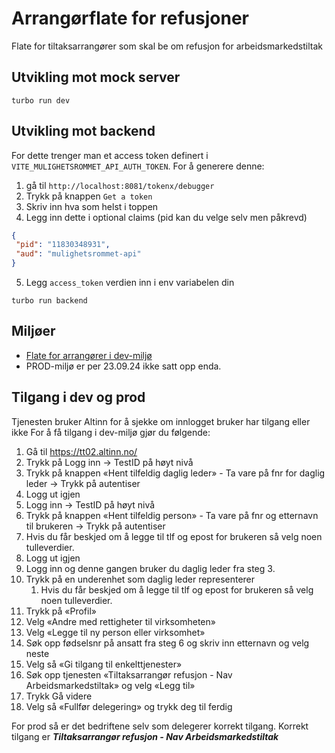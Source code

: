 # Arrangørflate for refusjoner

Flate for tiltaksarrangører som skal be om refusjon for arbeidsmarkedstiltak

## Utvikling mot mock server

```
turbo run dev
```

## Utvikling mot backend

For dette trenger man et access token definert i `VITE_MULIGHETSROMMET_API_AUTH_TOKEN`. For å generere denne:
1. gå til `http://localhost:8081/tokenx/debugger`
2. Trykk på knappen `Get a token`
3. Skriv inn hva som helst i toppen
4. Legg inn dette i optional claims (pid kan du velge selv men påkrevd)
```json
{
 "pid": "11830348931",
 "aud": "mulighetsrommet-api"
}
```
5. Legg `access_token` verdien inn i env variabelen din


```
turbo run backend
```


## Miljøer
- [Flate for arrangører i dev-miljø](https://arrangor-refusjon.intern.dev.nav.no/)
- PROD-miljø er per 23.09.24 ikke satt opp enda.

## Tilgang i dev og prod
Tjenesten bruker Altinn for å sjekke om innlogget bruker har tilgang eller ikke
For å få tilgang i dev-miljø gjør du følgende:
1. Gå til https://tt02.altinn.no/
2. Trykk på Logg inn -> TestID på høyt nivå
3. Trykk på knappen «Hent tilfeldig daglig leder» - Ta vare på fnr for daglig leder -> Trykk på autentiser
4. Logg ut igjen
5. Logg inn -> TestID på høyt nivå
6. Trykk på knappen «Hent tilfeldig person» - Ta vare på fnr og etternavn til brukeren  -> Trykk på autentiser
7. Hvis du får beskjed om å legge til tlf og epost for brukeren så velg noen tulleverdier.
8. Logg ut igjen
9. Logg inn og denne gangen bruker du daglig leder fra steg 3.
10. Trykk på en underenhet som daglig leder representerer
    1. Hvis du får beskjed om å legge til tlf og epost for brukeren så velg noen tulleverdier.
11. Trykk på «Profil»
12. Velg «Andre med rettigheter til virksomheten»
13. Velg «Legge til ny person eller virksomhet»
14. Søk opp fødselsnr på ansatt fra steg 6 og skriv inn etternavn og velg neste
15.  Velg så «Gi tilgang til enkelttjenester»
16. Søk opp tjenesten «Tiltaksarrangør refusjon - Nav Arbeidsmarkedstiltak» og velg «Legg til»
17. Trykk Gå videre
18. Velg så «Fullfør delegering» og trykk deg til ferdig

For prod så er det bedriftene selv som delegerer korrekt tilgang. Korrekt tilgang er ***Tiltaksarrangør refusjon - Nav Arbeidsmarkedstiltak***
